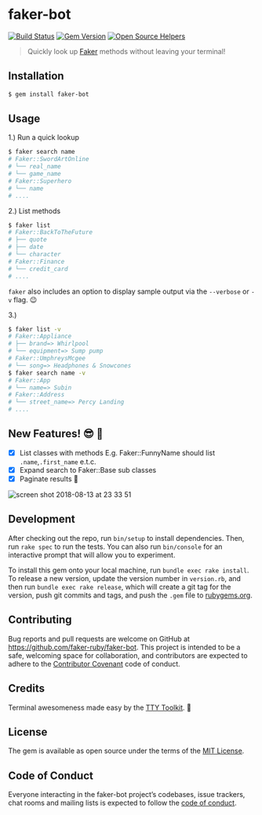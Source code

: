 # faker-bot

[![Build Status](https://travis-ci.org/faker-ruby/faker-bot.svg?branch=master)](https://travis-ci.org/faker-ruby/faker-bot)
[![Gem Version](https://badge.fury.io/rb/faker-bot.svg)](https://badge.fury.io/rb/faker-bot)
[![Open Source Helpers](https://www.codetriage.com/faker-ruby/faker-bot/badges/users.svg)](https://www.codetriage.com/faker-ruby/faker-bot)

> Quickly look up [Faker](https://github.com/stympy/faker) methods without leaving your terminal!

## Installation

```bash
$ gem install faker-bot
```

## Usage

1.) Run a quick lookup

```bash
$ faker search name
# Faker::SwordArtOnline
# └── real_name
# └── game_name
# Faker::Superhero
# └── name
# ....
```

2.) List methods

```sh
$ faker list
# Faker::BackToTheFuture
# ├── quote
# ├── date
# └── character
# Faker::Finance
# └── credit_card
# ....
```

`faker` also includes an option to display sample output via the `--verbose` or `-v` flag. :wink:

3.)

```sh
$ faker list -v
# Faker::Appliance
# ├── brand=> Whirlpool
# └── equipment=> Sump pump
# Faker::UmphreysMcgee
# └── song=> Headphones & Snowcones
$ faker search name -v
# Faker::App
# └── name=> Subin
# Faker::Address
# └── street_name=> Percy Landing
# ....
```

## New Features! :sunglasses: :dancers:

- [x] List classes with methods E.g. Faker::FunnyName should list `.name`,`.first_name` e.t.c.
- [x] Expand search to Faker::Base sub classes
- [x] Paginate results :book:

![screen shot 2018-08-13 at 23 33 51](https://user-images.githubusercontent.com/17295175/44056603-6343f9f2-9f51-11e8-933d-55367e25be35.jpg)

## Development

After checking out the repo, run `bin/setup` to install dependencies. Then, run `rake spec` to run the tests. You can also run `bin/console` for an interactive prompt that will allow you to experiment.

To install this gem onto your local machine, run `bundle exec rake install`. To release a new version, update the version number in `version.rb`, and then run `bundle exec rake release`, which will create a git tag for the version, push git commits and tags, and push the `.gem` file to [rubygems.org](https://rubygems.org).

## Contributing

Bug reports and pull requests are welcome on GitHub at https://github.com/faker-ruby/faker-bot. This project is intended to be a safe, welcoming space for collaboration, and contributors are expected to adhere to the [Contributor Covenant](http://contributor-covenant.org) code of conduct.

## Credits

Terminal awesomeness made easy by the [TTY Toolkit](http://piotrmurach.github.io/tty/). :beer:

## License

The gem is available as open source under the terms of the [MIT License](https://opensource.org/licenses/MIT).

## Code of Conduct

Everyone interacting in the faker-bot project’s codebases, issue trackers, chat rooms and mailing lists is expected to follow the [code of conduct](https://github.com/faker-ruby/faker-bot/blob/master/CODE_OF_CONDUCT.md).
